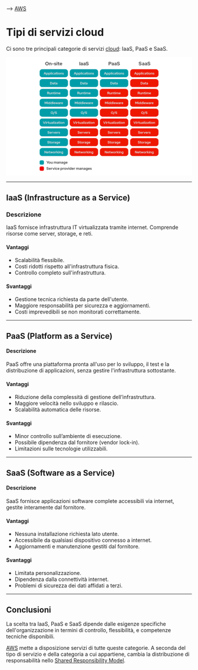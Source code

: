 --> [AWS](/00-Intro/AWS.md)
# Tipi di servizi cloud
Ci sono tre principali categorie di servizi [cloud](/00-Intro/Cloud.md): IaaS, PaaS e SaaS.

![iaas-paas-saas livelli](img/iaas-paas-saas.png)


---

## IaaS (Infrastructure as a Service)

### Descrizione
IaaS fornisce infrastruttura IT virtualizzata tramite internet. Comprende risorse come server, storage, e reti.

#### Vantaggi
- Scalabilità flessibile.
- Costi ridotti rispetto all'infrastruttura fisica.
- Controllo completo sull'infrastruttura.

#### Svantaggi
- Gestione tecnica richiesta da parte dell'utente.
- Maggiore responsabilità per sicurezza e aggiornamenti.
- Costi imprevedibili se non monitorati correttamente.

---

## PaaS (Platform as a Service)

#### Descrizione
PaaS offre una piattaforma pronta all'uso per lo sviluppo, il test e la distribuzione di applicazioni, senza gestire l'infrastruttura sottostante.

#### Vantaggi
- Riduzione della complessità di gestione dell’infrastruttura.
- Maggiore velocità nello sviluppo e rilascio.
- Scalabilità automatica delle risorse.

#### Svantaggi
- Minor controllo sull’ambiente di esecuzione.
- Possibile dipendenza dal fornitore (vendor lock-in).
- Limitazioni sulle tecnologie utilizzabili.

---

## SaaS (Software as a Service)

#### Descrizione
SaaS fornisce applicazioni software complete accessibili via internet, gestite interamente dal fornitore.

#### Vantaggi
- Nessuna installazione richiesta lato utente.
- Accessibile da qualsiasi dispositivo connesso a internet.
- Aggiornamenti e manutenzione gestiti dal fornitore.

#### Svantaggi
- Limitata personalizzazione.
- Dipendenza dalla connettività internet.
- Problemi di sicurezza dei dati affidati a terzi.

---

## Conclusioni

La scelta tra IaaS, PaaS e SaaS dipende dalle esigenze specifiche dell'organizzazione in termini di controllo, flessibilità, e competenze tecniche disponibili.

[AWS](/00-Intro/AWS.md) mette a disposizione servizi di tutte queste categorie.
A seconda del tipo di servizio e della categoria a cui appartiene, cambia la distribuzione di responsabilità nello [Shared Responsibility Model](/00-Intro/Shared-Responsibility-Model.md).

